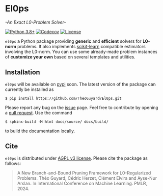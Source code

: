 El0ps
=====
*-An Exact L0-Problem Solver-*


[![Python 3.8+](https://img.shields.io/badge/python-3.8%2B-blue)](https://www.python.org/downloads/release/python-380/)
[![Codecov](https://codecov.io/gh/TheoGuyard/El0ps/graph/badge.svg?token=H2IA4O67X6)](https://codecov.io/gh/TheoGuyard/El0ps)
[![License](https://img.shields.io/badge/License-AGPL--v3-red.svg)](https://github.com/benchopt/benchopt/blob/main/LICENSE)

<!-- [![PyPI version](https://badge.fury.io/py/el0ps.svg)](https://pypi.org/project/el0ps/) -->
<!-- [![Documentation](https://img.shields.io/badge/documentation-latest-blue)](https://el0ps.github.io) -->
<!-- [![Test Status](https://github.com/TheoGuyard/el0ps/actions/workflows/test.yml/badge.svg)](https://github.com/TheoGuyard/el0ps/actions/workflows/test.yml) -->

``el0ps`` a Python package providing **generic** and **efficient** solvers for **L0-norm** problems.
It also implements [scikit-learn](https://scikit-learn.org>) compatible estimators involving the L0-norm.
You can use some already-made problem instances of **customize your own** based on several templates and utilities.


## Installation

`el0ps` will be available on [pypi](https://pypi.org>) soon. The latest version of the package can currently be installed as


```shell
$ pip install https://github.com/TheoGuyard/El0ps.git
```

Please report any bug on the [issue](https://github.com/TheoGuyard/El0ps/issues) page.
Feel free to contribute by opening a [pull request](https://github.com/TheoGuyard/El0ps/pulls).
Use the command

```shell
$ sphinx-build -M html docs/source/ docs/build/
```

to build the documentation locally.

## Cite

`el0ps` is distributed under
[AGPL v3 license](https://github.com/TheoGuyard/El0ps/blob/main/LICENSE).
Please cite the package as follows:

> A New Branch-and-Bound Pruning Framework for L0-Regularized Problems. Théo Guyard, Cédric Herzet, Clément Elvira and Ayse-Nur Arslan. In International Conference on Machine Learning. PMLR, 2024.

